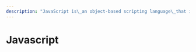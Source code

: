```yaml
---
description: "JavaScript is\_an object-based scripting language\_that is lightweight and cross-platform.JavaScript is not compiled but translated. The JavaScript Translator (embedded in browser) is responsible to tr"
---
```


# Javascript

## 

